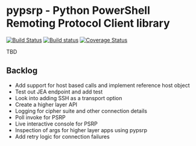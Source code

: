 # pypsrp - Python PowerShell Remoting Protocol Client library

[![Build Status](https://travis-ci.org/jborean93/pypsrp.svg?branch=master)](https://travis-ci.org/jborean93/pypsrp)
[![Build status](https://ci.appveyor.com/api/projects/status/ds45t1a8bqqr9kk2/branch/master?svg=true)](https://ci.appveyor.com/project/jborean93/pypsrp/branch/master)
[![Coverage Status](https://coveralls.io/repos/github/jborean93/pypsrp/badge.svg)](https://coveralls.io/github/jborean93/pypsrp)

TBD

## Backlog

* Add support for host based calls and implement reference host object
* Test out JEA endpoint and add test
* Look into adding SSH as a transport option
* Create a higher layer API
* Logging for cipher suite and other connection details
* Poll invoke for PSRP
* Live interactive console for PSRP
* Inspection of args for higher layer apps using pypsrp
* Add retry logic for connection failures